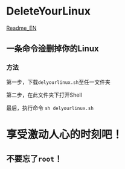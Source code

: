 # DeleteYourLinux

[Readme_EN](/Readme-EN.md)

## 一条命令~~淦~~删掉你的Linux

### 方法

第一步，下载`delyourlinux.sh`至任一文件夹

第二步，在此文件夹下打开Shell

最后，执行命令 `sh delyourlinux.sh`

# 享受激动人心的时刻吧！

## 不要忘了`root`！

